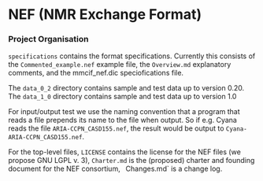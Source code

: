 NEF (NMR Exchange Format)
=========================

### Project Organisation

`specifications` contains the format specifications. Currently this consists of the
`Commented_example.nef` example file, the `Overview.md` explanatory comments,
and the mmcif_nef.dic speciofications file.

The `data_0_2` directory contains sample and test data up to version 0.20.
The `data_1_0` directory contains sample and test data up to version 1.0

For input/output test we use the naming convention that a program that reads a file
prepends its name to the file when output. So if e.g. Cyana reads the file
`ARIA-CCPN_CASD155.nef`, the result would be output to `Cyana-ARIA-CCPN_CASD155.nef`.

For the top-level files,
`LICENSE` contains the license for the NEF files (we propose GNU LGPL v. 3),
`Charter.md` is the (proposed) charter and founding document for the NEF consortium, `
`Changes.md` is a change log.
